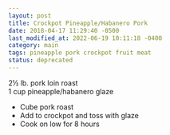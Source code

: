 ```yaml
---
layout: post
title: Crockpot Pineapple/Habanero Pork
date: 2018-04-17 11:29:40 -0500
last_modified_at: 2022-06-19 10:11:18 -0400
category: main
tags: pineapple pork crockpot fruit meat
status: deprecated
---
```

2½ lb. pork loin roast  
1 cup pineapple/habanero glaze  

  * Cube pork roast
  * Add to crockpot and toss with glaze
  * Cook on low for 8 hours

